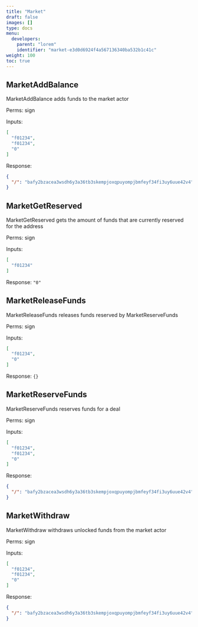 ```yaml
---
title: "Market"
draft: false
images: []
type: docs
menu:
  developers:
    parent: "lorem"
    identifier: "market-e3d0d6924f4a567136340ba532b1c41c"
weight: 100
toc: true
---
```


## MarketAddBalance

MarketAddBalance adds funds to the market actor

Perms: sign

Inputs:

```json
[
  "f01234",
  "f01234",
  "0"
]
```

Response:

```json
{
  "/": "bafy2bzacea3wsdh6y3a36tb3skempjoxqpuyompjbmfeyf34fi3uy6uue42v4"
}
```

## MarketGetReserved

MarketGetReserved gets the amount of funds that are currently reserved for the address

Perms: sign

Inputs:

```json
[
  "f01234"
]
```

Response: `"0"`

## MarketReleaseFunds

MarketReleaseFunds releases funds reserved by MarketReserveFunds

Perms: sign

Inputs:

```json
[
  "f01234",
  "0"
]
```

Response: `{}`

## MarketReserveFunds

MarketReserveFunds reserves funds for a deal

Perms: sign

Inputs:

```json
[
  "f01234",
  "f01234",
  "0"
]
```

Response:

```json
{
  "/": "bafy2bzacea3wsdh6y3a36tb3skempjoxqpuyompjbmfeyf34fi3uy6uue42v4"
}
```

## MarketWithdraw

MarketWithdraw withdraws unlocked funds from the market actor

Perms: sign

Inputs:

```json
[
  "f01234",
  "f01234",
  "0"
]
```

Response:

```json
{
  "/": "bafy2bzacea3wsdh6y3a36tb3skempjoxqpuyompjbmfeyf34fi3uy6uue42v4"
}
```

